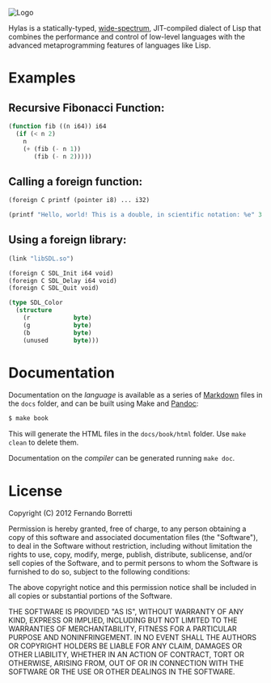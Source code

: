 ![Logo](http://eudoxia0.github.com/Hylas-Lisp/img/logo.svg)

Hylas is a statically-typed, [wide-spectrum](http://en.wikipedia.org/wiki/Wide-spectrum_language), JIT-compiled dialect of Lisp that combines the performance and control of low-level languages with the advanced metaprogramming features of languages like Lisp.

# Examples

## Recursive Fibonacci Function:

```lisp
(function fib ((n i64)) i64
  (if (< n 2)
    n
    (+ (fib (- n 1))
       (fib (- n 2)))))
```

## Calling a foreign function:

```lisp
(foreign C printf (pointer i8) ... i32)

(printf "Hello, world! This is a double, in scientific notation: %e" 3.141592)
```

## Using a foreign library:

```lisp
(link "libSDL.so")

(foreign C SDL_Init i64 void)
(foreign C SDL_Delay i64 void)
(foreign C SDL_Quit void)

(type SDL_Color
  (structure
    (r            byte)
    (g            byte)
    (b            byte)
    (unused       byte)))
```

# Documentation

Documentation on the _language_ is available as a series of [Markdown](http://daringfireball.net/projects/markdown/) files in the `docs` folder, and can be built using Make and [Pandoc](http://johnmacfarlane.net/pandoc/):

```bash
$ make book
```

This will generate the HTML files in the `docs/book/html` folder. Use `make clean` to delete them.

Documentation on the _compiler_ can be generated running `make doc`.

# License

Copyright (C) 2012 Fernando Borretti

Permission is hereby granted, free of charge, to any person obtaining a copy of this software and associated documentation files (the "Software"), to deal in the Software without restriction, including without limitation the rights to use, copy, modify, merge, publish, distribute, sublicense, and/or sell copies of the Software, and to permit persons to whom the Software is furnished to do so, subject to the following conditions:

The above copyright notice and this permission notice shall be included in all copies or substantial portions of the Software.

THE SOFTWARE IS PROVIDED "AS IS", WITHOUT WARRANTY OF ANY KIND, EXPRESS OR IMPLIED, INCLUDING BUT NOT LIMITED TO THE WARRANTIES OF MERCHANTABILITY, FITNESS FOR A PARTICULAR PURPOSE AND NONINFRINGEMENT. IN NO EVENT SHALL THE AUTHORS OR COPYRIGHT HOLDERS BE LIABLE FOR ANY CLAIM, DAMAGES OR OTHER LIABILITY, WHETHER IN AN ACTION OF CONTRACT, TORT OR OTHERWISE, ARISING FROM, OUT OF OR IN CONNECTION WITH THE SOFTWARE OR THE USE OR OTHER DEALINGS IN THE SOFTWARE.
